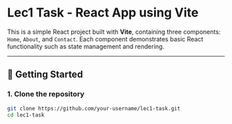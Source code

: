 # Lec1 Task - React App using Vite

This is a simple React project built with **Vite**, containing three components: `Home`, `About`, and `Contact`. Each component demonstrates basic React functionality such as state management and rendering.

---

## 🚀 Getting Started

### 1. Clone the repository

```bash
git clone https://github.com/your-username/lec1-task.git
cd lec1-task
